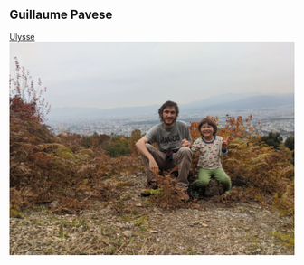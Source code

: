 ## Guillaume Pavese

[Ulysse](https://pavese.fr/ulysse/)
![Ulysse et Guillaume](MVIMG_20191124_143136.webp)

